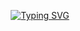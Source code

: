 <div align="center">

<a href="https://git.io/typing-svg"><img src="https://readme-typing-svg.demolab.com?font=Fira+Code&weight=700&size=30&pause=1000&color=F70000&random=false&width=435&lines=+%F0%9F%9A%80Drawing+Bed+%E5%9B%BE%E5%BA%8A+%F0%9F%9A%80" alt="Typing SVG" /></a>

</div>
